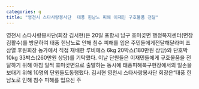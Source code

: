 ```yaml
---
categories: g
title: "영천시 스타사랑봉사단  태풍 힌남노 피해 이재민 구호물품 전달"
---
```

영천시 스타사랑봉사단(회장 김서현)은 20일 포항시 남구 호미곶면 행정복지센터(면장 김활수)를 방문하여 태풍 힌남노로 인해 침수 피해를 입은 주민들에게전달해달라며 조삼열 후원회장 농가에서 직접 재배한 루비에스 6kg 20박스(180만원 상당)와 단호박 10kg 33박스(260만원 상당)를 기탁했다. 이날 단원들은 이재민들에게 구호물품을 전달하기 위해 아침 일찍 호미곶면으로 출발하는 동시에 태풍피해복구현장에서의 일손을 보태기 위해 10명의 단원들도동행했다. 김서현 영천시 스타사랑봉사단 회장은“태풍 힌남노로 인해 침수 피해를 입으신 주